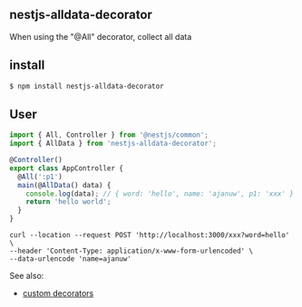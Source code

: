 ## nestjs-alldata-decorator

When using the "@All" decorator, collect all data

## install
```sh
$ npm install nestjs-alldata-decorator
```

## User
```ts
import { All, Controller } from '@nestjs/common';
import { AllData } from 'nestjs-alldata-decorator';

@Controller()
export class AppController {
  @All(':p1')
  main(@AllData() data) {
    console.log(data); // { word: 'hello', name: 'ajanuw', p1: 'xxx' }
    return 'hello world';
  }
}
```
```
curl --location --request POST 'http://localhost:3000/xxx?word=hello' \
--header 'Content-Type: application/x-www-form-urlencoded' \
--data-urlencode 'name=ajanuw'
```

See also:
  - [custom decorators](https://docs.nestjs.com/custom-decorators)